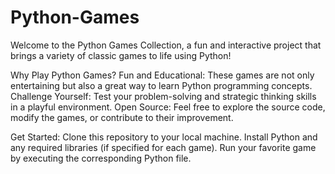 # Python-Games
Welcome to the Python Games Collection, a fun and interactive project that brings a variety of classic games to life using Python!


Why Play Python Games?
Fun and Educational: These games are not only entertaining but also a great way to learn Python programming concepts.
Challenge Yourself: Test your problem-solving and strategic thinking skills in a playful environment.
Open Source: Feel free to explore the source code, modify the games, or contribute to their improvement.


Get Started:
Clone this repository to your local machine.
Install Python and any required libraries (if specified for each game).
Run your favorite game by executing the corresponding Python file.
